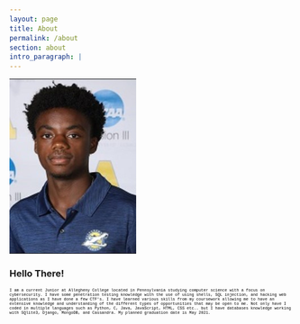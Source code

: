 ```yaml
---
layout: page
title: About
permalink: /about
section: about
intro_paragraph: |
---
```


![Photo](assets/img/uploads/thejordan.jpg)

<style>
  h1{
    color: blue:
    font-family: verdana:
    font-size: 100%:
  }
  p{
    color: black;
    font-family: courier;
    font-size: 50%;
  }
</style>

### Hello There!

I am a current Junior at Allegheny College located in Pennsylvania studying computer science with a focus on cybersecurity. I have some penetration testing knowledge with the use of using shells, SQL injection, and hacking web applications as I have done a few CTF's. I have learned various skills from my coursework allowing me to have an extensive knowledge and understanding of the different types of opportunities that may be open to me. Not only have I coded in multiple languages such as Python, C, Java, JavaScript, HTML, CSS etc.. but I have databases knowledge working with SQlite3, Django, MongoDB, and Cassandra. My planned graduation date is May 2021.   
